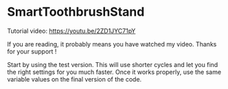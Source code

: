 # SmartToothbrushStand
Tutorial video: https://youtu.be/2ZD1JYC71pY

If you are reading, it probably means you have watched my video. Thanks for your support !

Start by using the test version. This will use shorter cycles and let you find the right settings for you much faster. Once it works properly, use the same variable values on the final version of the code.
